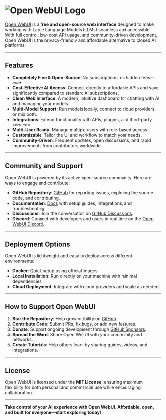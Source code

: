 # ![Open WebUI Logo](https://avatars.githubusercontent.com/u/158137808?s=200&v=4)

[Open WebUI](https://github.com/open-webui/open-webui) is a **free and open-source web interface** designed to make working with Large Language Models (LLMs) seamless and accessible. With full control, low-cost API usage, and community-driven development, Open WebUI is the privacy-friendly and affordable alternative to closed AI platforms.  

---

## Features

- **Completely Free & Open-Source**: No subscriptions, no hidden fees—ever.  
- **Cost-Effective AI Access**: Connect directly to affordable APIs and save significantly compared to standard AI subscriptions.  
- **Clean Web Interface**: A modern, intuitive dashboard for chatting with AI and managing your models.  
- **Multi-Model Support**: Run models locally, connect to cloud providers, or mix both.  
- **Integrations**: Extend functionality with APIs, plugins, and third-party services.  
- **Multi-User Ready**: Manage multiple users with role-based access.  
- **Customizable**: Tailor the UI and workflow to match your needs.  
- **Community-Driven**: Frequent updates, open discussions, and rapid improvements from contributors worldwide.  

---

## Community and Support  

Open WebUI is powered by its active open-source community. Here are ways to engage and contribute:  

- **GitHub Repository**: [GitHub](https://github.com/open-webui/open-webui) for reporting issues, exploring the source code, and contributing.  
- **Documentation**: [Docs](https://docs.openwebui.com/) with setup guides, integrations, and troubleshooting.  
- **Discussions**: Join the conversation on [GitHub Discussions](https://github.com/open-webui/open-webui/discussions).  
- **Discord**: Connect with developers and users in real time on the [Open WebUI Discord](https://discord.gg/open-webui).  

---

## Deployment Options  

Open WebUI is lightweight and easy to deploy across different environments:  

- **Docker**: Quick setup using official images.  
- **Local Installation**: Run directly on your machine with minimal dependencies.  
- **Cloud Deployment**: Integrate with cloud providers and scale as needed.  

---

## How to Support Open WebUI  

1. **Star the Repository**: Help grow visibility on [GitHub](https://github.com/open-webui/open-webui).  
2. **Contribute Code**: Submit PRs, fix bugs, or add new features.  
3. **Donate**: Support ongoing development through [GitHub Sponsors](https://github.com/sponsors/open-webui).  
4. **Spread the Word**: Share Open WebUI with your community and networks.  
5. **Create Tutorials**: Help others learn by sharing guides, videos, and integrations.  

---

## License  

Open WebUI is licensed under the **MIT License**, ensuring maximum flexibility for both personal and commercial use while encouraging collaboration.  

---

**Take control of your AI experience with Open WebUI. Affordable, open, and built for everyone—start exploring today!**
